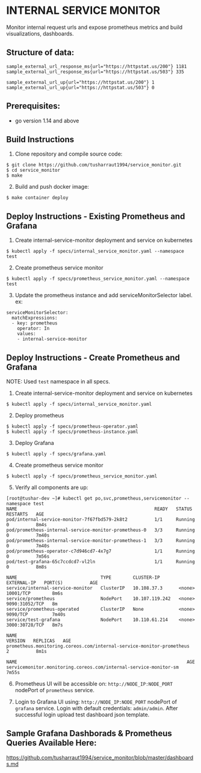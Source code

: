 # INTERNAL SERVICE MONITOR

Monitor internal request urls and expose prometheus metrics and build visualizations, dashboards.

## Structure of data:
```
sample_external_url_response_ms{url="https://httpstat.us/200"} 1181
sample_external_url_response_ms{url="https://httpstat.us/503"} 335

sample_external_url_up{url="https://httpstat.us/200"} 1
sample_external_url_up{url="https://httpstat.us/503"} 0
```

## Prerequisites:
- go version 1.14 and above

## Build Instructions

1. Clone repository and compile source code:

```console
$ git clone https://github.com/tusharraut1994/service_monitor.git
$ cd service_monitor
$ make
```

2. Build and push docker image:

```console
$ make container deploy
```

## Deploy Instructions - Existing Prometheus and Grafana

1. Create internal-service-monitor deployment and service on kubernetes
```console
$ kubectl apply -f specs/internal_service_monitor.yaml --namespace test
```

2. Create prometheus service monitor
```console
$ kubectl apply -f specs/prometheus_service_monitor.yaml --namespace test
```

3. Update the prometheus instance and add serviceMonitorSelector label.
ex:
```
serviceMonitorSelector:
  matchExpressions:
  - key: prometheus
    operator: In
    values:
    - internal-service-monitor
```

## Deploy Instructions - Create Prometheus and Grafana

NOTE: Used `test` namespace in all specs.

1. Create internal-service-monitor deployment and service on kubernetes
```console
$ kubectl apply -f specs/internal_service_monitor.yaml
```

2. Deploy prometheus
```console
$ kubectl apply -f specs/prometheus-operator.yaml
$ kubectl apply -f specs/prometheus-instance.yaml
```

3. Deploy Grafana
```console
$ kubectl apply -f specs/grafana.yaml
```

4. Create prometheus service monitor
```console
$ kubectl apply -f specs/prometheus_service_monitor.yaml
```

5. Verify all components are up:
```
[root@tushar-dev ~]# kubectl get po,svc,prometheus,servicemonitor --namespace test
NAME                                                   READY   STATUS    RESTARTS   AGE
pod/internal-service-monitor-7f67fbd579-2k8t2          1/1     Running   0          8m4s
pod/prometheus-internal-service-monitor-prometheus-0   3/3     Running   0          7m40s
pod/prometheus-internal-service-monitor-prometheus-1   3/3     Running   0          7m40s
pod/prometheus-operator-c7d946cd7-4x7g7                1/1     Running   0          7m56s
pod/test-grafana-65c7ccdcd7-vl2ln                      1/1     Running   0          8m8s

NAME                               TYPE        CLUSTER-IP       EXTERNAL-IP   PORT(S)          AGE
service/internal-service-monitor   ClusterIP   10.108.37.3      <none>        10001/TCP        8m6s
service/prometheus                 NodePort    10.107.119.242   <none>        9090:31052/TCP   8m
service/prometheus-operated        ClusterIP   None             <none>        9090/TCP         7m40s
service/test-grafana               NodePort    10.110.61.214    <none>        3000:30728/TCP   8m7s

NAME                                                                   VERSION   REPLICAS   AGE
prometheus.monitoring.coreos.com/internal-service-monitor-prometheus             2          8m1s

NAME                                                               AGE
servicemonitor.monitoring.coreos.com/internal-service-monitor-sm   7m55s
```

6. Prometheus UI will be accessible on: `http://NODE_IP:NODE_PORT` nodePort of `prometheus` service.

7. Login to Grafana UI using: `http://NODE_IP:NODE_PORT` nodePort of `grafana` service. Login with default credentials: `admin/admin`. After successful login upload test dashboard json template.

## Sample Grafana Dashborads & Prometheus Queries Available Here:
https://github.com/tusharraut1994/service_monitor/blob/master/dashboards.md